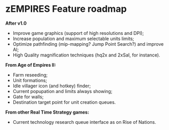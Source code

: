 # zEMPIRES Feature roadmap

**After v1.0**
- Improve game graphics (support of high resolutions and DPI);
- Increase population and maximum selectable units limits;
- Optimize pathfinding (mip-mapping? Jump Point Search?) and improve AI;
- High Quality magnification techniques (hq2x and 2xSaI, for instance).

**From Age of Empires II:**
- Farm reseeding;
- Unit formations;
- Idle villager icon (and hotkey) finder;
- Current popupation and limits always showing;
- Gate for walls;
- Destination target point for unit creation queues.

**From other Real Time Strategy games:**
- Current technology research queue interface as on Rise of Nations.
